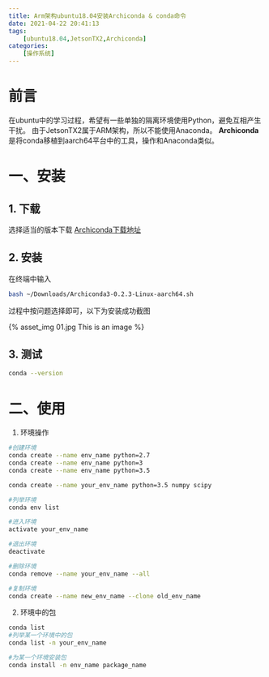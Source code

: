 ```yaml
---
title: Arm架构ubuntu18.04安装Archiconda & conda命令
date: 2021-04-22 20:41:13
tags: 
    [ubuntu18.04,JetsonTX2,Archiconda] 
categories: 
    [操作系统]
---
```


# 前言

在ubuntu中的学习过程，希望有一些单独的隔离环境使用Python，避免互相产生干扰。
由于JetsonTX2属于ARM架构，所以不能使用Anaconda。
**Archiconda**是将conda移植到aarch64平台中的工具，操作和Anaconda类似。

# 一、安装
## 1. 下载
选择适当的版本下载 [Archiconda下载地址](https://github.com/Archiconda/build-tools/releases)

## 2. 安装
在终端中输入
```bash
bash ~/Downloads/Archiconda3-0.2.3-Linux-aarch64.sh
```
过程中按问题选择即可，以下为安装成功截图

{% asset_img 01.jpg This is an image %}

## 3. 测试

```bash
conda --version
```

# 二、使用
1. 环境操作

```bash
#创建环境
conda create --name env_name python=2.7
conda create --name env_name python=3
conda create --name env_name python=3.5

conda create --name your_env_name python=3.5 numpy scipy

#列举环境
conda env list

#进入环境
activate your_env_name

#退出环境
deactivate

#删除环境
conda remove --name your_env_name --all

#复制环境
conda create --name new_env_name --clone old_env_name 
```

2. 环境中的包

```bash
conda list
#列举某一个环境中的包
conda list -n your_env_name

#为某一个环境安装包
conda install -n env_name package_name
```









